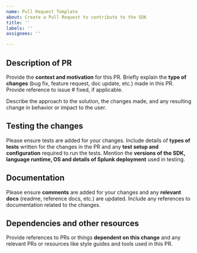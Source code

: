 ```yaml
---
name: Pull Request Template
about: Create a Pull Request to contribute to the SDK
title: ''
labels: ''
assignees: ''

---
```


## Description of PR

Provide the **context and motivation** for this PR. 
Briefly explain the **type of changes** (bug fix, feature request, doc update, etc.) made in this PR. Provide reference to issue # fixed, if applicable.

Describe the approach to the solution, the changes made, and any resulting change in behavior or impact to the user.

## Testing the changes

Please ensure tests are added for your changes.
Include details of **types of tests** written for the changes in the PR and any **test setup and configuration** required to run the tests.
Mention the **versions of the SDK, language runtime, OS and details of Splunk deployment** used in testing.

## Documentation

Please ensure **comments** are added for your changes and any **relevant docs** (readme, reference docs, etc.) are updated.
Include any references to documentation related to the changes.

## Dependencies and other resources

Provide references to PRs or things **dependent on this change** and any relevant PRs or resources like style guides and tools used in this PR. 


